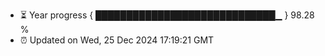 - ⏳ Year progress { █████████████████████████████▁ } 98.28 %
- ⏰ Updated on Wed, 25 Dec 2024 17:19:21 GMT

